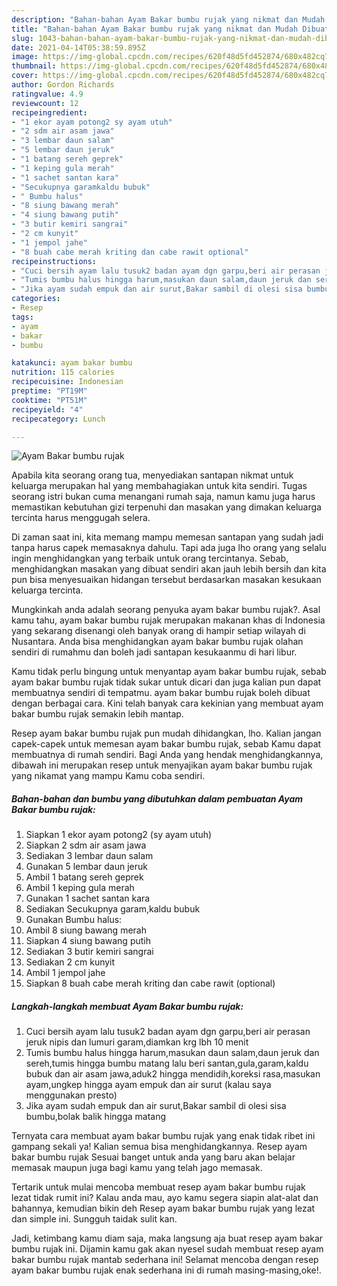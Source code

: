 ```yaml
---
description: "Bahan-bahan Ayam Bakar bumbu rujak yang nikmat dan Mudah Dibuat"
title: "Bahan-bahan Ayam Bakar bumbu rujak yang nikmat dan Mudah Dibuat"
slug: 1043-bahan-bahan-ayam-bakar-bumbu-rujak-yang-nikmat-dan-mudah-dibuat
date: 2021-04-14T05:38:59.895Z
image: https://img-global.cpcdn.com/recipes/620f48d5fd452874/680x482cq70/ayam-bakar-bumbu-rujak-foto-resep-utama.jpg
thumbnail: https://img-global.cpcdn.com/recipes/620f48d5fd452874/680x482cq70/ayam-bakar-bumbu-rujak-foto-resep-utama.jpg
cover: https://img-global.cpcdn.com/recipes/620f48d5fd452874/680x482cq70/ayam-bakar-bumbu-rujak-foto-resep-utama.jpg
author: Gordon Richards
ratingvalue: 4.9
reviewcount: 12
recipeingredient:
- "1 ekor ayam potong2 sy ayam utuh"
- "2 sdm air asam jawa"
- "3 lembar daun salam"
- "5 lembar daun jeruk"
- "1 batang sereh geprek"
- "1 keping gula merah"
- "1 sachet santan kara"
- "Secukupnya garamkaldu bubuk"
- " Bumbu halus"
- "8 siung bawang merah"
- "4 siung bawang putih"
- "3 butir kemiri sangrai"
- "2 cm kunyit"
- "1 jempol jahe"
- "8 buah cabe merah kriting dan cabe rawit optional"
recipeinstructions:
- "Cuci bersih ayam lalu tusuk2 badan ayam dgn garpu,beri air perasan jeruk nipis dan lumuri garam,diamkan krg lbh 10 menit"
- "Tumis bumbu halus hingga harum,masukan daun salam,daun jeruk dan sereh,tumis hingga bumbu matang lalu beri santan,gula,garam,kaldu bubuk dan air asam jawa,aduk2 hingga mendidih,koreksi rasa,masukan ayam,ungkep hingga ayam empuk dan air surut (kalau saya menggunakan presto)"
- "Jika ayam sudah empuk dan air surut,Bakar sambil di olesi sisa bumbu,bolak balik hingga matang"
categories:
- Resep
tags:
- ayam
- bakar
- bumbu

katakunci: ayam bakar bumbu 
nutrition: 115 calories
recipecuisine: Indonesian
preptime: "PT19M"
cooktime: "PT51M"
recipeyield: "4"
recipecategory: Lunch

---
```



![Ayam Bakar bumbu rujak](https://img-global.cpcdn.com/recipes/620f48d5fd452874/680x482cq70/ayam-bakar-bumbu-rujak-foto-resep-utama.jpg)

Apabila kita seorang orang tua, menyediakan santapan nikmat untuk keluarga merupakan hal yang membahagiakan untuk kita sendiri. Tugas seorang istri bukan cuma menangani rumah saja, namun kamu juga harus memastikan kebutuhan gizi terpenuhi dan masakan yang dimakan keluarga tercinta harus menggugah selera.

Di zaman  saat ini, kita memang mampu memesan santapan yang sudah jadi tanpa harus capek memasaknya dahulu. Tapi ada juga lho orang yang selalu ingin menghidangkan yang terbaik untuk orang tercintanya. Sebab, menghidangkan masakan yang dibuat sendiri akan jauh lebih bersih dan kita pun bisa menyesuaikan hidangan tersebut berdasarkan masakan kesukaan keluarga tercinta. 



Mungkinkah anda adalah seorang penyuka ayam bakar bumbu rujak?. Asal kamu tahu, ayam bakar bumbu rujak merupakan makanan khas di Indonesia yang sekarang disenangi oleh banyak orang di hampir setiap wilayah di Nusantara. Anda bisa menghidangkan ayam bakar bumbu rujak olahan sendiri di rumahmu dan boleh jadi santapan kesukaanmu di hari libur.

Kamu tidak perlu bingung untuk menyantap ayam bakar bumbu rujak, sebab ayam bakar bumbu rujak tidak sukar untuk dicari dan juga kalian pun dapat membuatnya sendiri di tempatmu. ayam bakar bumbu rujak boleh dibuat dengan berbagai cara. Kini telah banyak cara kekinian yang membuat ayam bakar bumbu rujak semakin lebih mantap.

Resep ayam bakar bumbu rujak pun mudah dihidangkan, lho. Kalian jangan capek-capek untuk memesan ayam bakar bumbu rujak, sebab Kamu dapat membuatnya di rumah sendiri. Bagi Anda yang hendak menghidangkannya, dibawah ini merupakan resep untuk menyajikan ayam bakar bumbu rujak yang nikamat yang mampu Kamu coba sendiri.

<!--inarticleads1-->

##### Bahan-bahan dan bumbu yang dibutuhkan dalam pembuatan Ayam Bakar bumbu rujak:

1. Siapkan 1 ekor ayam potong2 (sy ayam utuh)
1. Siapkan 2 sdm air asam jawa
1. Sediakan 3 lembar daun salam
1. Gunakan 5 lembar daun jeruk
1. Ambil 1 batang sereh geprek
1. Ambil 1 keping gula merah
1. Gunakan 1 sachet santan kara
1. Sediakan Secukupnya garam,kaldu bubuk
1. Gunakan  Bumbu halus:
1. Ambil 8 siung bawang merah
1. Siapkan 4 siung bawang putih
1. Sediakan 3 butir kemiri sangrai
1. Sediakan 2 cm kunyit
1. Ambil 1 jempol jahe
1. Siapkan 8 buah cabe merah kriting dan cabe rawit (optional)




<!--inarticleads2-->

##### Langkah-langkah membuat Ayam Bakar bumbu rujak:

1. Cuci bersih ayam lalu tusuk2 badan ayam dgn garpu,beri air perasan jeruk nipis dan lumuri garam,diamkan krg lbh 10 menit
1. Tumis bumbu halus hingga harum,masukan daun salam,daun jeruk dan sereh,tumis hingga bumbu matang lalu beri santan,gula,garam,kaldu bubuk dan air asam jawa,aduk2 hingga mendidih,koreksi rasa,masukan ayam,ungkep hingga ayam empuk dan air surut (kalau saya menggunakan presto)
1. Jika ayam sudah empuk dan air surut,Bakar sambil di olesi sisa bumbu,bolak balik hingga matang




Ternyata cara membuat ayam bakar bumbu rujak yang enak tidak ribet ini gampang sekali ya! Kalian semua bisa menghidangkannya. Resep ayam bakar bumbu rujak Sesuai banget untuk anda yang baru akan belajar memasak maupun juga bagi kamu yang telah jago memasak.

Tertarik untuk mulai mencoba membuat resep ayam bakar bumbu rujak lezat tidak rumit ini? Kalau anda mau, ayo kamu segera siapin alat-alat dan bahannya, kemudian bikin deh Resep ayam bakar bumbu rujak yang lezat dan simple ini. Sungguh taidak sulit kan. 

Jadi, ketimbang kamu diam saja, maka langsung aja buat resep ayam bakar bumbu rujak ini. Dijamin kamu gak akan nyesel sudah membuat resep ayam bakar bumbu rujak mantab sederhana ini! Selamat mencoba dengan resep ayam bakar bumbu rujak enak sederhana ini di rumah masing-masing,oke!.

